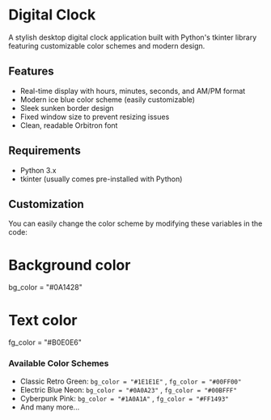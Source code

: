 # Digital Clock

A stylish desktop digital clock application built with Python's tkinter library featuring customizable color schemes and modern design.

## Features

- Real-time display with hours, minutes, seconds, and AM/PM format
- Modern ice blue color scheme (easily customizable)
- Sleek sunken border design
- Fixed window size to prevent resizing issues
- Clean, readable Orbitron font

## Requirements

- Python 3.x
- tkinter (usually comes pre-installed with Python)

## Customization

You can easily change the color scheme by modifying these variables in the code:

# Background color
bg_color = "#0A1428"

# Text color
fg_color = "#B0E0E6"  

### Available Color Schemes
- Classic Retro Green:  `bg_color = "#1E1E1E"` ,  `fg_color = "#00FF00"`
- Electric Blue Neon:  `bg_color = "#0A0A23"` ,  `fg_color = "#00BFFF"`
- Cyberpunk Pink:  `bg_color = "#1A0A1A"` ,  `fg_color = "#FF1493"`
- And many more...

